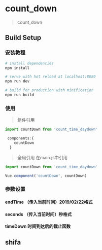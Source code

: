 # count_down

> count_down

## Build Setup
### 安装教程
``` bash
# install dependencies
npm install

# serve with hot reload at localhost:8080
npm run dev

# build for production with minification
npm run build
```
### 使用
> 组件引用
```javascript
import countDown from 'count_time_daydown'

 components:{
    countDown
  }

```
> 全局引用 在main.js中引用
```javascript
import countDown from 'count_time_daydown'

Vue.component('countDown', countDown)
```
### 参数设置
#### endTime （传入当前时间）2019/02/22格式

#### seconds （传入当前时间）秒格式

#### timeDown 时间到达后的截止函数

## shifa